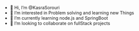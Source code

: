 - 👋 Hi, I’m @KasraSorouri
- 👀 I’m interested in Problem solving and learning new Things
- 🌱 I’m currently learning node.js and SpringBoot
- 💞️ I’m looking to collaborate on fullStack projects


<!---
KasraSorouri/KasraSorouri is a ✨ special ✨ repository because its `README.md` (this file) appears on your GitHub profile.
You can click the Preview link to take a look at your changes.
--->
